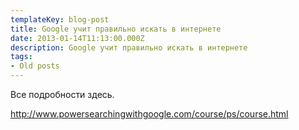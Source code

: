 ```yaml
---
templateKey: blog-post
title: Google учит правильно искать в интернете
date: 2013-01-14T11:13:00.000Z
description: Google учит правильно искать в интернете
tags:
- Old posts
---
```


Все подробности здесь.  
  
http://www.powersearchingwithgoogle.com/course/ps/course.html